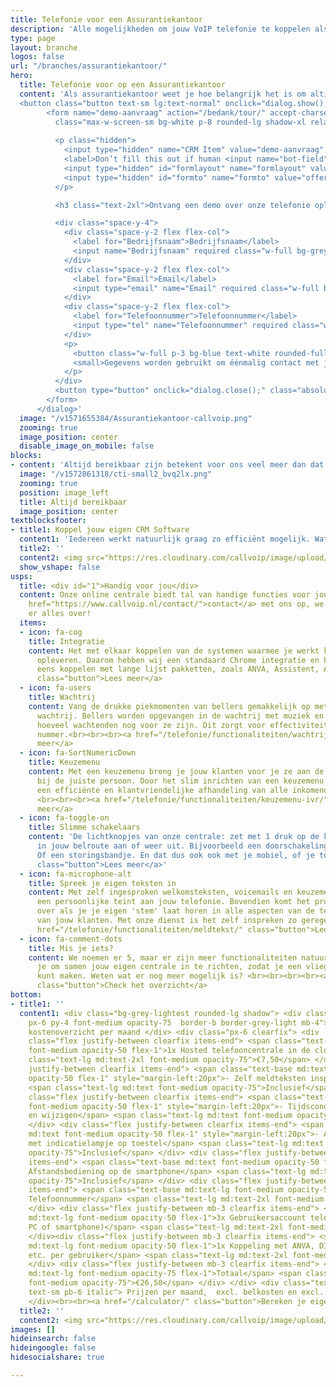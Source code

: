```yaml
---
title: Telefonie voor een Assurantiekantoor
description: 'Alle mogelijkheden om jouw VoIP telefonie te koppelen als Assurantiekantoor. Van Chrome integratie tot volledige koppeling met jouw CRM.'
type: page
layout: branche
logos: false
url: "/branches/assurantiekantoor/"
hero:
  title: Telefonie voor op een Assurantiekantoor
  content: 'Als assurantiekantoor weet je hoe belangrijk het is om altijd bereikbaar te zijn voor je klanten. Of het nu gaat om vragen over polissen, schadeclaims of nieuwe verzekeringsopties, jouw klanten rekenen op snelle en betrouwbare communicatie. Bij Callvoip begrijpen we dat en bieden we telefonieoplossingen die perfect aansluiten bij jouw behoeften.<br><br>
  <button class="button text-sm lg:text-normal" onclick="dialog.show();">Vraag een demo aan</button><dialog id="dialog" class="z-50 top-0 w-full h-full">
        <form name="demo-aanvraag" action="/bedank/tour/" accept-charset="UTF-8" method="POST" data-netlify-honeypot="true" data-netlify="true"
          class="max-w-screen-sm bg-white p-8 rounded-lg shadow-xl relative mx-auto">
         
          <p class="hidden">
            <input type="hidden" name="CRM Item" value="demo-aanvraag" />
            <label>Don’t fill this out if human <input name="bot-field"> </label>
            <input type="hidden" id="formlayout" name="formlayout" value="d-126942c712c44ec98eb3f158d6b2c826">
            <input type="hidden" id="formto" name="formto" value="offerte" class="hidden">
          </p>

          <h3 class="text-2xl">Ontvang een demo over onze telefonie oplossing voor assurantiekantoren</h3><br>

          <div class="space-y-4">
            <div class="space-y-2 flex flex-col">
              <label for="Bedrijfsnaam">Bedrijfsnaam</label>
              <input name="Bedrijfsnaam" required class="w-full bg-grey-lightest rounded-full p-3">
            </div>
            <div class="space-y-2 flex flex-col">
              <label for="Email">Email</label>
              <input type="email" name="Email" required class="w-full bg-grey-lightest rounded-full p-3">
            </div>
            <div class="space-y-2 flex flex-col">
              <label for="Telefoonnummer">Telefoonnummer</label>
              <input type="tel" name="Telefoonnummer" required class="w-full bg-grey-lightest rounded-full p-3">
            </div>
            <p>
              <button class="w-full p-3 bg-blue text-white rounded-full">Versturen</button>
              <small>Gegevens worden gebruikt om éénmalig contact met je op te nemen.</small>
            </p>
          </div>
          <button type="button" onclick="dialog.close();" class="absolute top-0 right-0 text-3xl leading-none mr-2 text-red">×</button>
        </form>
      </dialog>'
  image: "/v1571655384/Assurantiekantoor-callvoip.png"
  zooming: true
  image_position: center
  disable_image_on_mobile: false
blocks:
- content: 'Altijd bereikbaar zijn betekent voor ons veel meer dan dat er ergens een toestel rinkelt als je gebeld wordt. Met onze jarenlange ervaring én uitgekiende online centrale kunnen we elke situatie van een maatoplossing voorzien. We houden rekening met elk scenario: grote drukte, ziekte, storing. Met de slimme tools van Callvoip hoef jij maar met één ding bezig te zijn; je vak. Onze cloud-oplossing en toegewijd support team doet de rest.<br><br><a href="#1" class="button">Lees meer over bereikbaarheid</a>'
  image: "/v1572861318/cti-small2_bvq2lx.png"
  zooming: true
  position: image_left
  title: Altijd bereikbaar
  image_position: center
textblocksfooter:
- title1: Koppel jouw eigen CRM Software
  content1: 'Iedereen werkt natuurlijk graag zo efficiënt mogelijk. Wat daar echt aan bijdraagt is het koppelen van jouw software/CRM met onze telefonie. Met zo’n koppeling verschijnt op je computer een popup van elk gesprek. Met 1 klik open je de bijbehorende gegevens in jouw pakket. We bieden integraties met populaire CRM-systemen zoals ANVA, Assistent, ASSU assurantiesoftware en DIAS maar we kunnen koppelen met meer dan 150 pakketten. Wij zorgen voor een naadloze integratie. Heb je een CRM pakket, neem dan contact met ons op voor de mogelijkheden.<br><br><a href="/marketplace/" class="button">Lees meer over integratie</a>'
  title2: ''
  content2: <img src="https://res.cloudinary.com/callvoip/image/upload/v1572861318/assurantien-crm.png">
  show_vshape: false
usps:
  title: <div id="1">Handig voor jou</div>
  content: Onze online centrale biedt tal van handige functies voor jouw assurantiekantoor. Denk aan geavanceerde wachtrijen voor drukke momenten en de mogelijkheid om je eigen teksten in te spreken voor een persoonlijke touch. We helpen je graag om jouw centrale in te richten voor een optimale klantbeleving. Meer weten over de vele functionaliteiten? Neem <a
    href="https://www.callvoip.nl/contact/">contact</a> met ons op, we vertellen je
    er alles over!
  items:
  - icon: fa-cog
    title: Integratie
    content: Het met elkaar koppelen van de systemen waarmee je werkt kan veel tijdswinst
      opleveren. Daarom hebben wij een standaard Chrome integratie en kunnen ook nog
      eens koppelen met lange lijst pakketten, zoals ANVA, Assistent, ASSU assurantiesoftware en DIAS, maar ook jouw eigen software.<br><br><a href="/marketplace/"
      class="button">Lees meer</a>
  - icon: fa-users
    title: Wachtrij
    content: Vang de drukke piekmomenten van bellers gemakkelijk op met onze geavanceerde
      wachtrij. Bellers worden opgevangen in de wachtrij met muziek en horen steeds
      hoeveel wachtenden nog voor ze zijn. Dit zorgt voor effectiviteit op een druk
      nummer.<br><br><br><a href="/telefonie/functionaliteiten/wachtrij/" class="button">Lees
      meer</a>
  - icon: fa-SortNumericDown
    title: Keuzemenu
    content: Met een keuzemenu breng je jouw klanten voor je ze aan de lijn hebt al
      bij de juiste persoon. Door het slim inrichten van een keuzemenu zorg je voor
      een efficiënte en klantvriendelijke afhandeling van alle inkomende telefoongesprekken.
      <br><br><br><a href="/telefonie/functionaliteiten/keuzemenu-ivr/" class="button">Lees
      meer</a>
  - icon: fa-toggle-on
    title: Slimme schakelaars
    content: 'De lichtknopjes van onze centrale: zet met 1 druk op de knop een afslag
      in jouw belroute aan of weer uit. Bijvoorbeeld een doorschakeling naar je mobiel.
      Of een storingsbandje. En dat dus ook ook met je mobiel, of je toestel bij de kassa. Handig!<br><br><br><a href="/telefonie/functionaliteiten/omleiding-flow-control/"
      class="button">Lees meer</a>'
  - icon: fa-microphone-alt
    title: Spreek je eigen teksten in
    content: Met zelf ingesproken welkomsteksten, voicemails en keuzemenu's geef je
      een persoonlijke teint aan jouw telefonie. Bovendien komt het professioneel
      over als je je eigen 'stem' laat horen in alle aspecten van de telefoonervaring
      van jouw klanten. Met onze dienst is het zelf inspreken zo geregeld! <br><br><a
      href="/telefonie/functionaliteiten/meldtekst/" class="button">Lees meer</a>
  - icon: fa-comment-dots
    title: Mis je iets?
    content: We noemen er 5, maar er zijn meer functionaliteiten natuurlijk. We bellen
      je om samen jouw eigen centrale in te richten, zodat je een vliegende start
      kunt maken. Weten wat er nog meer mogelijk is? <br><br><br><br><a href="/telefonie/functionaliteiten/"
      class="button">Check het overzicht</a>
bottom:
- title1: ''
  content1: <div class="bg-grey-lightest rounded-lg shadow"> <div class="uppercase
    px-6 py-4 font-medium opacity-75  border-b border-grey-light mb-4"> Indicatie
    kostenoverzicht per maand </div> <div class="px-6 clearfix"> <div
    class="flex justify-between clearfix items-end"> <span class="text-base md:text-lg
    font-medium opacity-50 flex-1">1x Hosted telefooncentrale in de cloud</span> <span
    class="text-lg md:text-2xl font-medium opacity-75">€7,50</span> </div> <div class="flex
    justify-between clearfix items-end"> <span class="text-base md:text font-medium
    opacity-50 flex-1" style="margin-left:20px">- Zelf meldteksten inspreken en plaatsen</span>
    <span class="text-lg md:text font-medium opacity-75">Inclusief</span> </div> <div
    class="flex justify-between clearfix items-end"> <span class="text-base md:text
    font-medium opacity-50 flex-1" style="margin-left:20px">- Tijdscondities toevoegen
    en wijzigen</span> <span class="text-lg md:text font-medium opacity-75">Inclusief</span>
    </div> <div class="flex justify-between clearfix items-end"> <span class="text-base
    md:text font-medium opacity-50 flex-1" style="margin-left:20px">- Aan-/uitschakelaar
    met indicatielampje op toestel</span> <span class="text-lg md:text font-medium
    opacity-75">Inclusief</span> </div> <div class="flex justify-between mb-3 clearfix
    items-end"> <span class="text-base md:text font-medium opacity-50 flex-1" style="margin-left:20px">-
    Afstandsbediening op de smartphone</span> <span class="text-lg md:text font-medium
    opacity-75">Inclusief</span> </div> <div class="flex justify-between mb-3 clearfix
    items-end"> <span class="text-base md:text-lg font-medium opacity-50 flex-1">1x
    Telefoonnummer</span> <span class="text-lg md:text-2xl font-medium opacity-75">€2,-</span>
    </div> <div class="flex justify-between mb-3 clearfix items-end"> <span class="text-base
    md:text-lg font-medium opacity-50 flex-1">3x Gebruikersaccount telefonie (toestel,
    PC of smartphone)</span> <span class="text-lg md:text-2xl font-medium opacity-75">€12,-</span>
    </div><div class="flex justify-between mb-3 clearfix items-end"> <span class="text-base
    md:text-lg font-medium opacity-50 flex-1">1x Koppeling met ANVA, DIAS, 
    etc. per gebruiker</span> <span class="text-lg md:text-2xl font-medium opacity-75">€5,-</span>
    </div> <div class="flex justify-between mb-3 clearfix items-end"> <span class="text-base
    md:text-lg font-medium opacity-75 flex-1">Totaal</span> <span class="text-lg md:text-2xl
    font-medium opacity-75">€26,50</span> </div> </div> <div class="text-right px-6
    text-sm pb-6 italic"> Prijzen per maand,  excl. belkosten en excl. BTW </div>
    </div><br><br><a href="/calculator/" class="button">Bereken je eigen kosten</a>
  title2: ''
  content2: <img src="https://res.cloudinary.com/callvoip/image/upload/v1617013618/blf-new2_glvuie.png">
images: []
hideinsearch: false
hideingoogle: false
hidesocialshare: true

---
```

